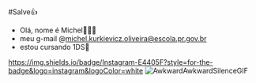 #Salve👍

- Olá, nome é Michel👨🏿‍🦲
- meu g-mail @michel.kurkievicz.oliveira@escola.pr.gov.br 
- estou cursando 1DS👻

https://img.shields.io/badge/Instagram-E4405F?style=for-the-badge&logo=instagram&logoColor=white
![AwkwardAwkwardSilenceGIF](https://github.com/user-attachments/assets/7e849ce9-262a-4866-bc2a-a09810658fec)

